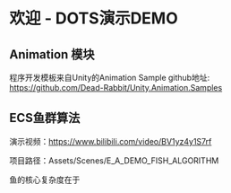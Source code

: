 # 欢迎 - DOTS演示DEMO

## Animation 模块

程序开发模板来自Unity的Animation Sample
github地址: https://github.com/Dead-Rabbit/Unity.Animation.Samples

## ECS鱼群算法

演示视频：https://www.bilibili.com/video/BV1yz4y1S7rf

项目路径：Assets/Scenes/E_A_DEMO_FISH_ALGORITHM

鱼的核心复杂度在于
